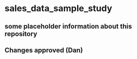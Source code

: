 # sales_data_sample_study

## some placeholder information about this repository

## Changes approved (Dan)
